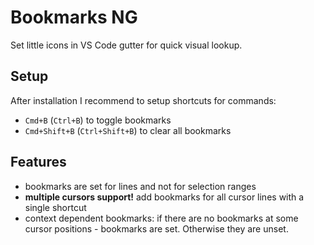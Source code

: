 # Bookmarks NG

Set little icons in VS Code gutter for quick visual lookup.

## Setup

After installation I recommend to setup shortcuts for commands:

- `Cmd+B` (`Ctrl+B`) to toggle bookmarks
- `Cmd+Shift+B` (`Ctrl+Shift+B`) to clear all bookmarks

## Features

- bookmarks are set for lines and not for selection ranges
- **multiple cursors support!** add bookmarks for all cursor lines with a single shortcut
- context dependent bookmarks: if there are no bookmarks at some cursor positions - bookmarks are set. Otherwise they are unset.
